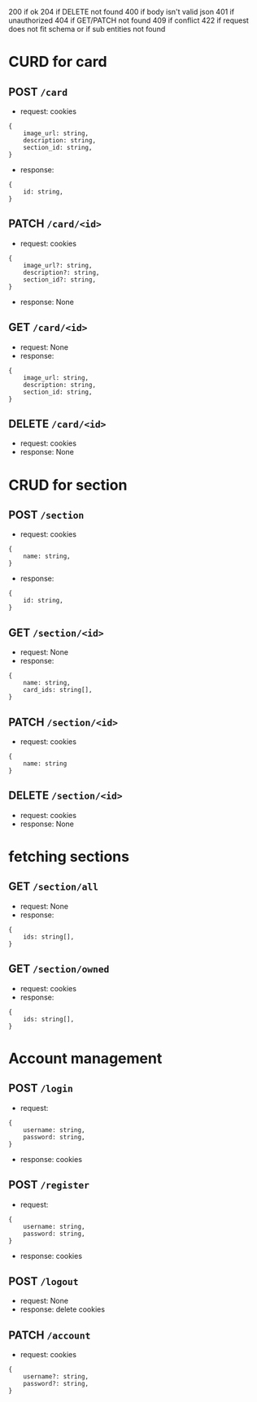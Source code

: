 200 if ok
204 if DELETE not found
400 if body isn't valid json
401 if unauthorized
404 if GET/PATCH not found
409 if conflict
422 if request does not fit schema or if sub entities not found

# CURD for card

## POST `/card`
- request: cookies
```
{
    image_url: string,
    description: string,
    section_id: string,
}
```
- response:
```
{
    id: string,
}
```

## PATCH `/card/<id>`
- request: cookies
```
{
    image_url?: string,
    description?: string,
    section_id?: string,
}
```
- response: None

## GET `/card/<id>`
- request: None
- response:
```
{
    image_url: string,
    description: string,
    section_id: string,
}
```

## DELETE `/card/<id>`
- request: cookies
- response: None

# CRUD for section

## POST `/section`
- request: cookies
```
{
    name: string,
}
```
- response: 
```
{
    id: string,
}
```

## GET `/section/<id>`
- request: None
- response:
```
{
    name: string,
    card_ids: string[],
}
```

## PATCH `/section/<id>`
- request: cookies
```
{
    name: string
}
```

## DELETE `/section/<id>`
- request: cookies
- response: None

# fetching sections

## GET `/section/all`
- request: None
- response:
```
{
    ids: string[],
}
```

## GET `/section/owned`
- request: cookies
- response:
```
{
    ids: string[],
}
```

# Account management

## POST `/login`
- request:
```
{
    username: string,
    password: string,
}
```
- response: cookies

## POST `/register`
- request:
```
{
    username: string,
    password: string,
}
```
- response: cookies

## POST `/logout`
- request: None
- response: delete cookies

## PATCH `/account`
- request: cookies
```
{
    username?: string,
    password?: string,
}
```
